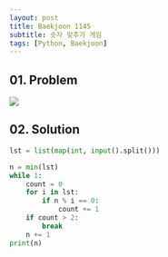 ```yaml
---
layout: post
title: Baekjoon 1145
subtitle: 숫자 맞추기 게임
tags: [Python, Baekjoon]
---
```


## 01. Problem

<img src="https://github.com/WoojinJeonkr/WoojinJeonkr.github.io/blob/main/assets/images/post_image/baekjoon/baekjoon_1145.png?raw=true">

## 02. Solution

```Python
lst = list(map(int, input().split()))

n = min(lst)
while 1:
    count = 0
    for i in lst:
        if n % i == 0:
            count += 1
    if count > 2:
        break
    n += 1
print(n)
```
